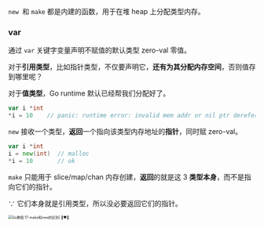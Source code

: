 `new `和 `make` 都是内建的函数，用于在堆 heap 上分配类型内存。

### var

通过 `var` 关键字变量声明不赋值的默认类型 zero-val 零值。

对于**引用类型**，比如指针类型，不仅要声明它，**还有为其分配内存空间**，否则值存到哪里呢？

对于**值类型**，Go runtime 默认已经帮我们分配好了。

```go
var i *int
*i = 10    // panic: runtime error: invalid mem addr or nil ptr derefer
```

`new` 接收一个类型，**返回**一个指向该类型内存地址的**指针**，同时赋 zero-val。

```go
var i *int
i = new(int)  // malloc
*i = 10       // ok
```

`make` 只能用于 slice/map/chan 内存创建，**返回**的就是这 3 **类型本身**，而不是指向它们的指针。

∵ 它们本身就是引用类型，所以没必要返回它们的指针。



<img src="https://zh.mojotv.cn/assets/image/golang_make_new.webp" alt="Go教程:17-make和new的区别| 🐶❤️🦀" style="zoom:50%;" />